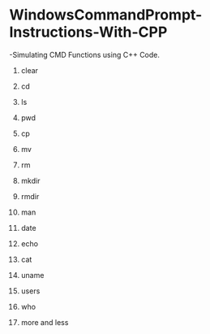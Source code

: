 # WindowsCommandPrompt-Instructions-With-CPP

-Simulating CMD Functions using C++ Code.

1) clear

2) cd

3) ls

4) pwd

5) cp

6) mv

7) rm
        
8) mkdir
        
9) rmdir
        
10) man
        
11) date
        
12) echo

13) cat

14) uname

15) users

16) who

17) more and less
